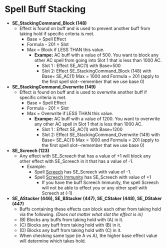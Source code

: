 # Spell Buff Stacking



* **SE\_StackingCommand\_Block \(148\)**
  * Effect is found on buff and is used to prevent another buff from taking hold if specific criteria is met.
    * Base = Spell Effect
    * Formula - 201 = Slot
    * Max = Block if LESS THAN this value.
      * **Exampe:** AC buff with a value of 500. You want to block any other AC spell from going into Slot 1 that is less than 1000 AC.
        * Slot 1 : Effect SE\_AC\(1\) with Base=500 
        * Slot 2:  Effect SE\_StackingCommand\_Block \(148\) with Base= SE\_AC\(1\) Max = 1000 and Formula = 201 \(apply to the first spell slot--remember that we use base 0\)
* **SE\_StackingCommand\_Overwrite \(149\)**
  * Effect is found on buff and is used to overwrite another buff if specific criteria is met.
    * Base = Spell Effect
    * Formula - 201 = Slot
    * Max = Overwrite if LESS THAN this value.
      * **Exampe:** AC buff with a value of 1200. You want to overwrite any other AC spell in Slot 1 that is less than 1000 AC.
        * Slot 1 : Effect SE\_AC\(1\) with Base=1200 
        * Slot 2:  Effect SE\_StackingCommand\_Overwrite \(149\) with Base= SE\_AC\(1\) Max = 1000 and Formula = 201 \(apply to the first spell slot--remember that we use base 0\)
* **SE\_Screech \(123\)**
  * Any effect with SE\_Screech that has a value of +1 will block any other effect with SE\_Screech in it that has a value of -1.
    * Example:
      * Spell [Screech](http://lucy.allakhazam.com/spell.html?id=1383&source=Live) has SE\_Screech with value of -1. 
      * Spell [Screech Immunity](http://lucy.allakhazam.com/spell.html?id=2785&source=Live) has SE\_Screech with value of +1
        * If you have the buff Screech Immunity, the spell Screech will not be able to effect you or any other spell with Screech at \(-1\)
* **SE\_AStacker \(446\), SE\_BStacker \(447\), SE\_CStaker \(448\), SE\_DStaker \(447\)** 
  * Buffs containing these effects can block each other from taking hold via the following. _\(Does not matter what slot the effect is in\)_
  * \(B\) Blocks any buffs from taking hold with \(A\) in it.
  * \(C\) Blocks any buff from taking hold with \(B\) in it.
  * \(D\) Blocks any buff from taking hold with \(C\) in it.
  * When checking same type \(ie A vs A\), the higher base effect value will determine which takes hold.

